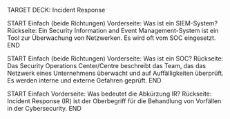 TARGET DECK: Incident Response

START
Einfach (beide Richtungen)
Vorderseite: Was ist ein SIEM-System?
Rückseite: Ein Security Information and Event Management-System ist ein Tool zur Überwachung von Netzwerken. Es wird oft vom SOC eingesetzt.
END

START
Einfach (beide Richtungen)
Vorderseite: Was ist ein SOC?
Rückseite: Das Security Operations Center/Centre beschreibt das Team, das das Netzwerk eines Unternehmens überwacht und auf Auffälligkeiten überprüft. Es werden interne und externe Gefahren geprüft.
END

START
Einfach
Vorderseite: Was bedeutet die Abkürzung IR?
Rückseite: Incident Response (IR) ist der Oberbegriff für die Behandlung von Vorfällen in der Cybersecurity.
END